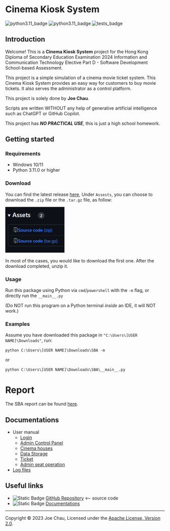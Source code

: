# Cinema Kiosk System
<!-- https://joeccp.github.io/SBA/ -->

![python3.11_badge](https://img.shields.io/badge/python-3.11-blue?logo=python)
![python3.11_badge](https://img.shields.io/badge/license-Apache--2.0-blue)
![tests_badge](https://github.com/Joeccp/SBA/actions/workflows/tests.yml/badge.svg)



## Introduction
Welcome! This is a **Cinema Kiosk System** project for 
the Hong Kong Diploma of Secondary Education Examination 2024 
Information and Communication Technology Elective Part D - Software Development 
School-based Assessment.

This project is a simple simulation of a cinema movie ticket system.
This Cinema Kiosk System provides an easy way for customers 
to buy movie tickets. 
It also serves the administrator as a control platform.

This project is solely done by **Joe Chau**.

Scripts are written WITHOUT any help of 
generative artificial intelligence such as ChatGPT or GitHub Copilot.

This project has ***NO PRACTICAL USE***, this is just a high school homework.


## Getting started

### Requirements
- Windows 10/11
- Python 3.11.0 or higher

### Download
You can find the latest release [here](https://github.com/Joeccp/SBA/releases/latest), 
Under `Assests`, you can choose to download the `.zip` file or the `.tar.gz` file, as follow:

![Screenshot of the release page](images/docs/latest_release_assets.png)

In most of the cases, you would like to download the first one. 
After the download completed, unzip it.


### Usage
Run this package using Python via `cmd`/`powershell` with the `-m` flag, or directly run the `__main__.py`

(Do NOT run this program on a Python terminal *inside* an IDE, it will NOT work.)

### Examples
Assume you have downloaded this package in `"C:\Users\[USER NAME]\Downloads"`, run:

```shell
python C:\Users\[USER NAME]\Downloads\SBA -m
```

or

```shell
python C:\Users\[USER NAME]\Downloads\SBA\__main__.py
```



# Report
The SBA report can be found [here](report/REPORT.md).


## Documentations
- User manual
    - [Login](docs/login.md)
    - [Admin Control Panel](docs/controlPanel.md)
    - [Cinema houses](docs/house.md)
    - [Data Storage](docs/dataStorage.md)
    - [Ticket](docs/ticket.md)
    - [Admin seat operation](docs/adminSeatOperation.md)
- [Log files](docs/logs.md)


## Useful links
- ![Static Badge](https://img.shields.io/badge/Source-black?logo=github) 
[GitHub Repository](https://github.com/Joeccp/SBA) <-- source code
- ![Static Badge](https://img.shields.io/badge/Documentation-green?logo=github&labelColor=black) 
[Documentations](https://joeccp.github.io/SBA/)

---

Copyright © 2023 Joe Chau, Licensed under the 
<a href="https://www.apache.org/licenses/LICENSE-2.0" target="_blank">Apache License, Version 2.0</a>.
